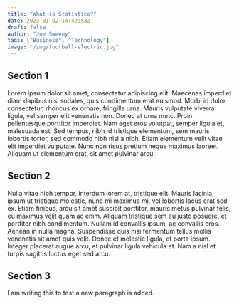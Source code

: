 ```yaml
---
title: "What is Statistico?"
date: 2023-01-02T14:42:53Z
draft: false
author: "Joe Sweeny"
tags: ["Business", "Technology"]
image: "/img/football-electric.jpg"
---
```

## Section 1
Lorem ipsum dolor sit amet, consectetur adipiscing elit. Maecenas imperdiet diam dapibus nisl sodales, quis condimentum 
erat euismod. Morbi id dolor consectetur, rhoncus ex ornare, fringilla urna. Mauris vulputate viverra ligula, vel semper 
elit venenatis non. Donec at urna nunc. Proin pellentesque porttitor imperdiet. Nam eget eros volutpat, semper ligula et, 
malesuada est. Sed tempus, nibh id tristique elementum, sem mauris lobortis tortor, sed commodo nibh nisl a nibh. 
Etiam elementum velit vitae elit imperdiet vulputate. Nunc non risus pretium neque maximus laoreet. Aliquam ut elementum 
erat, sit amet pulvinar arcu.

## Section 2
Nulla vitae nibh tempor, interdum lorem at, tristique elit. Mauris lacinia, ipsum ut tristique molestie, nunc mi maximus 
mi, vel lobortis lacus erat sed ex. Etiam finibus, arcu sit amet suscipit porttitor, mauris metus pulvinar felis, 
eu maximus velit quam ac enim. Aliquam tristique sem eu justo posuere, et porttitor nibh condimentum. Nullam id 
convallis ipsum, ac convallis eros. Aenean in nulla magna. Suspendisse quis nisi fermentum tellus mollis venenatis sit 
amet quis velit. Donec et molestie ligula, et porta ipsum. Integer placerat augue arcu, et pulvinar ligula vehicula et. 
Nam a nisl et turpis sagittis luctus eget sed arcu.

## Section 3
I am writing this to test a new paragraph is added.
